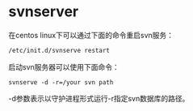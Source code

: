 # svnserver

在centos linux下可以通过下面的命令重启svn服务：

```bash
/etc/init.d/svnserve restart
```

启动svn服务器可以使用下面命令：

```
svnserve -d -r=/your svn path
```

-d参数表示以守护进程形式运行-r指定svn数据库的路径。

